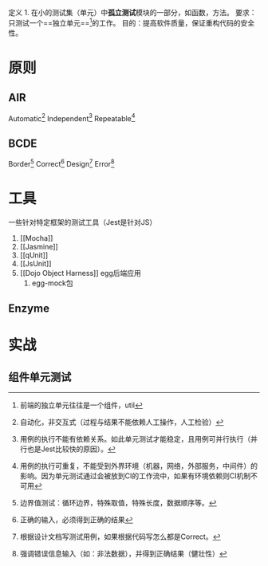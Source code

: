 定义
	1. 在小的测试集（单元）中**孤立测试**模块的一部分，如函数，方法。
要求：只测试一个==独立单元==[^1]的工作。
目的：提高软件质量，保证重构代码的安全性。
# 原则
## AIR
Automatic[^2]
Independent[^3]
Repeatable[^4]
## BCDE
Border[^5]
Correct[^6]
Design[^7]
Error[^8]
# 工具
一些针对特定框架的测试工具（Jest是针对JS）
1. [[Mocha]]
2. [[Jasmine]]
3. [[qUnit]]
4. [[JsUnit]]
5. [[Dojo Object Harness]]
egg后端应用
	1. egg-mock包
## Enzyme
# 实战
## 组件单元测试


[^1]: 前端的独立单元往往是一个组件，util
[^2]: 自动化，非交互式（过程与结果不能依赖人工操作，人工检验）
[^3]: 用例的执行不能有依赖关系。如此单元测试才能稳定，且用例可并行执行（并行也是Jest比较快的原因）。
[^4]: 用例的执行可重复，不能受到外界环境（机器，网络，外部服务，中间件）的影响。因为单元测试通过会被放到CI的工作流中，如果有环境依赖则CI机制不可用
[^5]: 边界值测试：循环边界，特殊取值，特殊长度，数据顺序等。
[^6]: 正确的输入，必须得到正确的结果
[^7]: 根据设计文档写测试用例，如果根据代码写怎么都是Correct。
[^8]: 强调错误信息输入（如：非法数据），并得到正确结果（健壮性）